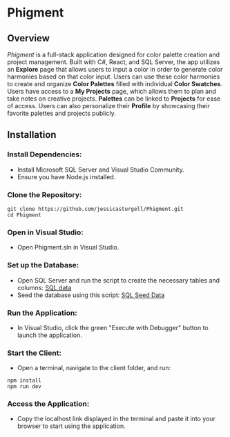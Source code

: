 # Phigment
## Overview
*Phigment* is a full-stack application designed for color palette creation and project management. Built with C#, React, and SQL Server, the app utilizes an **Explore** page that allows users to input a color in order to generate color harmonies based on that color input. Users can use these color harmonies to create and organize **Color Palettes** filled with individual **Color Swatches**. Users have access to a **My Projects** page, which allows them to plan and take notes on creative projects. **Palettes** can be linked to **Projects** for ease of access. Users can also personalize their **Profile** by showcasing their favorite palettes and projects publicly.
## Installation
### Install Dependencies:
- Install Microsoft SQL Server and Visual Studio Community.
- Ensure you have Node.js installed.

### Clone the Repository:
```
git clone https://github.com/jessicasturgell/Phigment.git
cd Phigment
```
### Open in Visual Studio:
- Open Phigment.sln in Visual Studio.

### Set up the Database:
- Open SQL Server and run the script to create the necessary tables and columns: [SQL data](https://github.com/jessicasturgell/Phigment/blob/main/01_Phigment_Create_DB.sql)
- Seed the database using this script: [SQL Seed Data](https://github.com/jessicasturgell/Phigment/blob/main/02_Phigment_Seed_Data.sql)

### Run the Application:
- In Visual Studio, click the green "Execute with Debugger" button to launch the application.

### Start the Client:
- Open a terminal, navigate to the client folder, and run:
```
npm install
npm run dev
```
### Access the Application:
- Copy the localhost link displayed in the terminal and paste it into your browser to start using the application.
